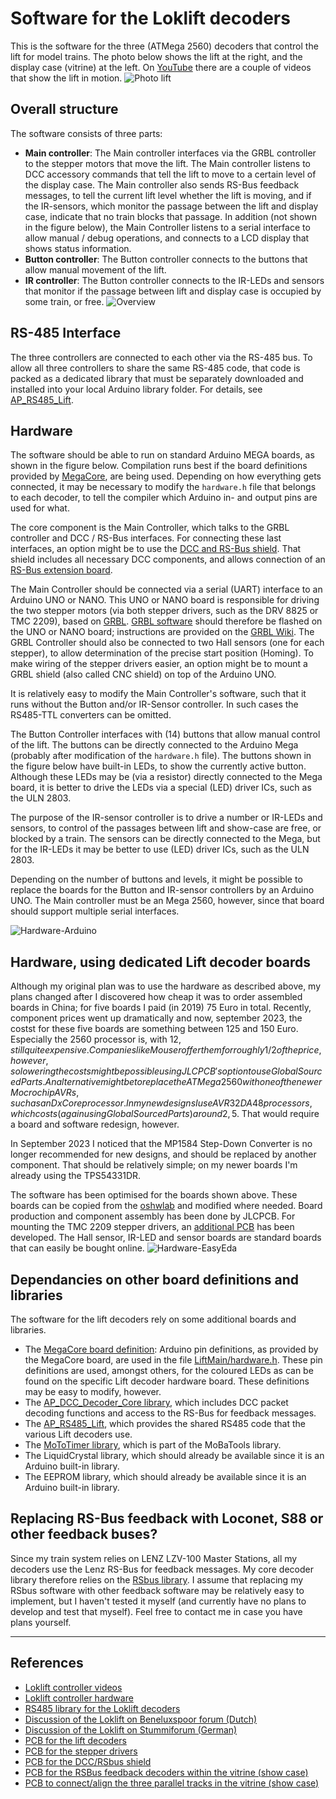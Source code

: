 # <a name="Loklift decoders"></a>Software for the Loklift decoders #

This is the software for the three (ATMega 2560) decoders that control the lift for model trains. The photo below shows the lift at the right, and the display case (vitrine) at the left. On [YouTube](https://youtube.com/playlist?list=PLT8t59Iv1uii5TKU-r4GmLXoBTifbTNtb) there are a couple of videos that show the lift in motion.
![Photo lift](Pictures/Lift.jpeg)

## Overall structure ##
The software consists of three parts:
- **Main controller**: The Main controller interfaces via the GRBL controller to the stepper motors that move the lift. The Main controller listens to DCC accessory commands that tell the lift to move to a certain level of the display case. The Main controller also sends RS-Bus feedback messages, to tell the current lift level whether the lift is moving, and if the IR-sensors, which monitor the passage between the lift and display case, indicate that no train blocks that passage. In addition (not shown in the figure below), the Main Controller listens to a serial interface to allow manual / debug operations, and connects to a LCD display that shows status information.
- **Button controller**: The Button controller connects to the buttons that allow manual movement of the lift.  
- **IR controller**: The Button controller connects to the IR-LEDs and sensors that monitor if the passage between lift and display case is occupied by some train, or free.
![Overview](Overview.png)


## RS-485 Interface ##
The three controllers are connected to each other via the RS-485 bus. To allow all three controllers to share the same RS-485 code, that code is packed as a dedicated library that must be separately downloaded and installed into your local Arduino library folder. For details, see [AP_RS485_Lift](https://github.com/aikopras/AP_RS485_for_Lift_decoders).


## Hardware ##
The software should be able to run on standard Arduino MEGA boards, as shown in the figure below. Compilation runs best if the board definitions provided by [MegaCore](https://github.com/MCUdude/MegaCore), are being used. Depending on how everything gets connected, it may be necessary to modify the `hardware.h` file that belongs to each decoder, to tell the compiler which Arduino in- and output pins are used for what.

The core component is the Main Controller, which talks to the GRBL controller and DCC / RS-Bus interfaces. For connecting these last interfaces, an option might be to use the [DCC and RS-Bus shield](https://oshwlab.com/aikopras/arduino-uno-dcc-shield). That shield includes all necessary DCC components, and allows connection of an [RS-Bus extension board](https://oshwlab.com/aikopras/rs-bus-tht).

The Main Controller should be connected via a serial (UART) interface to an Arduino UNO or NANO. This UNO or NANO board is responsible for driving the two stepper motors (via both stepper drivers, such as the DRV 8825 or TMC 2209), based on [GRBL](https://github.com/gnea/grbl/wiki). [GRBL software](https://github.com/gnea/grbl) should therefore be flashed on the UNO or NANO board; instructions are provided on the [GRBL Wiki](https://github.com/gnea/grbl/wiki/Flashing-Grbl-to-an-Arduino). The GRBL Controller should also be connected to two Hall sensors (one for each stepper), to allow determination of the precise start position (Homing). To make wiring of the stepper drivers easier, an option might be to mount a GRBL shield (also called CNC shield) on top of the Arduino UNO.

It is relatively easy to modify the Main Controller's software, such that it runs without the Button and/or IR-Sensor controller. In such cases the RS485-TTL converters can be omitted.

The Button Controller interfaces with (14) buttons that allow manual control of the lift. The buttons can be directly connected to the Arduino Mega (probably after modification of the `hardware.h` file). The buttons shown in the figure below have built-in LEDs, to show the currently active button. Although these LEDs may be (via a resistor) directly connected to the Mega board, it is better to drive the LEDs via a special (LED) driver ICs, such as the ULN 2803.

The purpose of the IR-sensor controller is to drive a number or IR-LEDs and sensors, to control of the passages between lift and show-case are free, or blocked by a train. The sensors can be directly connected to the Mega, but for the IR-LEDs it may be better to use (LED) driver ICs, such as the ULN 2803.

Depending on the number of buttons and levels, it might be possible to replace the boards for the Button and IR-sensor controllers by an Arduino UNO. The Main controller must be an Mega 2560, however, since that board should support multiple serial interfaces.

![Hardware-Arduino](Hardware_Arduino.png)


## Hardware, using dedicated Lift decoder boards ##
Although my original plan was to use the hardware as described above, my plans changed after I discovered how cheap it was to order assembled boards in China; for five boards I paid (in 2019) 75 Euro in total. Recently, component prices went up dramatically and now, september 2023, the costst for these five boards are something between 125 and 150 Euro. Especially the 2560 processor is, with 12$, still quite expensive. Companies like Mouser offer them for roughly 1/2 of the price, however, so lowering the costs might be possible using JLCPCB's option to use Global Sourced Parts. An alternative might be to replace the ATMega 2560 with one of the newer Mocrochip AVRs, such as an DxCore processor. In my new designs I use AVR32DA48 processors, which costs (again using Global Sourced Parts) around 2,5$. That would require a board and software redesign, however.

In September 2023 I noticed that the MP1584 Step-Down Converter is no longer recommended for new designs, and should be replaced by another component. That should be relatively simple; on my newer boards I'm already using the TPS54331DR.

The software has been optimised for the boards shown above. These boards can be copied from the [oshwlab](https://oshwlab.com/aikopras/support-lift-controller) and modified where needed. Board production and component assembly has been done by JLCPCB. For mounting the TMC 2209 stepper drivers, an [additional PCB](https://oshwlab.com/aikopras/tmc2209-driver-board) has been developed. The Hall sensor,  IR-LED and sensor boards are standard boards that can easily be bought online.
![Hardware-EasyEda](Hardware_Easyeda.png)

## Dependancies on other board definitions and libraries ##
The software for the lift decoders rely on some additional boards and libraries.
- The [MegaCore board definition](https://github.com/MCUdude/MegaCore): Arduino pin definitions, as provided by the MegaCore board, are used in the file [LiftMain/hardware.h](Lift_Main/hardware.h). These pin definitions are used, amongst others, for the coloured LEDs as can be found on the specific Lift decoder hardware board. These definitions may be easy to modify, however.
- The [AP_DCC_Decoder_Core library](https://github.com/aikopras/AP_DCC_Decoder_Core), which includes DCC packet decoding functions and access to the RS-Bus for feedback messages.
- The [AP_RS485_Lift](https://github.com/aikopras/AP_RS485_for_Lift_decoders), which provides the shared RS485 code that the various Lift decoders use.
- The [MoToTimer library](https://github.com/MicroBahner/MobaTools), which is part of the MoBaTools library.
- The LiquidCrystal library, which should already be available since it is an Arduino built-in library.
- The EEPROM library, which should already be available since it is an Arduino built-in library.

## Replacing RS-Bus feedback with Loconet, S88 or other feedback buses? ##
Since my train system relies on LENZ LZV-100 Master Stations, all my decoders use the Lenz RS-Bus for feedback messages. My core decoder library therefore relies on the [RSbus library](https://github.com/aikopras/RSbus). I assume that replacing my RSbus software with other feedback software may be relatively easy to implement, but I haven't tested it myself (and currently have no plans to develop and test that myself). Feel free to contact me in case you have plans yourself.

___

## References ##
- [Loklift controller videos](https://youtube.com/playlist?list=PLT8t59Iv1uii5TKU-r4GmLXoBTifbTNtb)
- [Loklift controller hardware](https://oshwlab.com/aikopras/support-lift-controller)
- [RS485 library for the Loklift decoders](https://github.com/aikopras/AP_RS485_for_Lift_decoders)
- [Discussion of the Loklift on Beneluxspoor forum (Dutch)](https://forum.beneluxspoor.net/index.php?topic=97091.0)
- [Discussion of the Loklift on Stummiforum (German)](https://www.stummiforum.de/t203419f15-Loklift-im-Eigenbau.html)
- [PCB for the lift decoders](https://oshwlab.com/aikopras/support-lift-controller)
- [PCB for the stepper drivers](https://oshwlab.com/aikopras/tmc2209-driver-board)
- [PCB for the DCC/RSbus shield](https://oshwlab.com/aikopras/arduino-uno-dcc-shield)
- [PCB for the RSBus feedback decoders within the vitrine (show case)](https://oshwlab.com/aikopras/vitrine-decoder)
- [PCB to connect/align the three parallel tracks in the vitrine (show case)](https://oshwlab.com/aikopras/tracks-vitrine)

